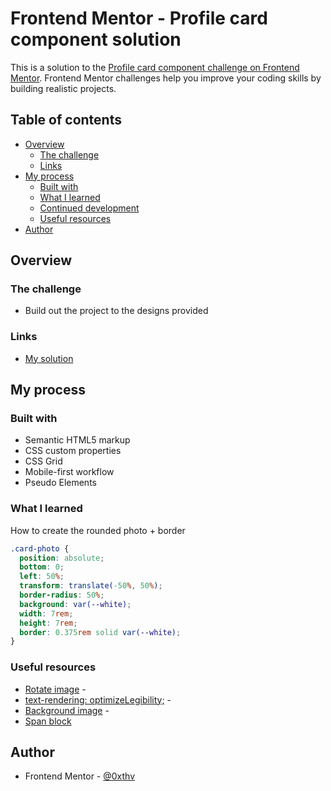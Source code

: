# Frontend Mentor - Profile card component solution

This is a solution to the [Profile card component challenge on Frontend Mentor](https://www.frontendmentor.io/challenges/profile-card-component-cfArpWshJ). Frontend Mentor challenges help you improve your coding skills by building realistic projects.

## Table of contents

- [Overview](#overview)
  - [The challenge](#the-challenge)
  - [Links](#links)
- [My process](#my-process)
  - [Built with](#built-with)
  - [What I learned](#what-i-learned)
  - [Continued development](#continued-development)
  - [Useful resources](#useful-resources)
- [Author](#author)

## Overview

### The challenge

- Build out the project to the designs provided

### Links

- [My solution](https://polite-medovik-b9dfb8.netlify.app)

## My process

### Built with

- Semantic HTML5 markup
- CSS custom properties
- CSS Grid
- Mobile-first workflow
- Pseudo Elements

### What I learned

How to create the rounded photo + border

```css
.card-photo {
  position: absolute;
  bottom: 0;
  left: 50%;
  transform: translate(-50%, 50%);
  border-radius: 50%;
  background: var(--white);
  width: 7rem;
  height: 7rem;
  border: 0.375rem solid var(--white);
}
```

### Useful resources

- [Rotate image](https://stackoverflow.com/questions/5087420/how-to-rotate-the-background-image-in-the-container) -
- [text-rendering: optimizeLegibility;](https://dev.to/mustapha/5-webdev-tips-you-may-want-to-know-2-41e) -
- [Background image](https://www.sitepoint.com/css3-transform-background-image/) -
- [Span block](https://stackoverflow.com/questions/15664706/using-margin-padding-to-space-span-from-the-rest-of-the-p)

## Author

- Frontend Mentor - [@0xthv](https://www.frontendmentor.io/profile/0xthv)

